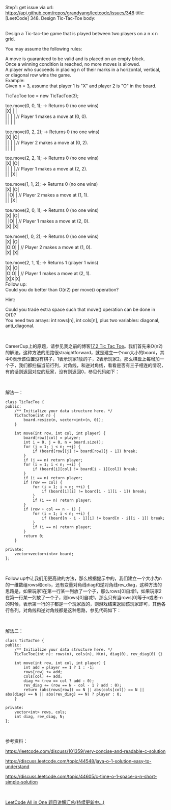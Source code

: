 Step1: get issue via url: https://api.github.com/repos/grandyang/leetcode/issues/348 
 title:[LeetCode] 348. Design Tic-Tac-Toe 
 body:  
  

Design a Tic-tac-toe game that is played between two players on a n x n grid.

You may assume the following rules:

A move is guaranteed to be valid and is placed on an empty block.  
Once a winning condition is reached, no more moves is allowed.  
A player who succeeds in placing n of their marks in a horizontal, vertical, or diagonal row wins the game.  
Example:  
Given n = 3, assume that player 1 is "X" and player 2 is "O" in the board.

TicTacToe toe = new TicTacToe(3);

toe.move(0, 0, 1); -> Returns 0 (no one wins)  
|X| | |  
| | | | // Player 1 makes a move at (0, 0).  
| | | |

toe.move(0, 2, 2); -> Returns 0 (no one wins)  
|X| |O|  
| | | | // Player 2 makes a move at (0, 2).  
| | | |

toe.move(2, 2, 1); -> Returns 0 (no one wins)  
|X| |O|  
| | | | // Player 1 makes a move at (2, 2).  
| | |X|

toe.move(1, 1, 2); -> Returns 0 (no one wins)  
|X| |O|  
| |O| | // Player 2 makes a move at (1, 1).  
| | |X|

toe.move(2, 0, 1); -> Returns 0 (no one wins)  
|X| |O|  
| |O| | // Player 1 makes a move at (2, 0).  
|X| |X|

toe.move(1, 0, 2); -> Returns 0 (no one wins)  
|X| |O|  
|O|O| | // Player 2 makes a move at (1, 0).  
|X| |X|

toe.move(2, 1, 1); -> Returns 1 (player 1 wins)  
|X| |O|  
|O|O| | // Player 1 makes a move at (2, 1).  
|X|X|X|  
Follow up:  
Could you do better than O(n2) per move() operation?

Hint:

Could you trade extra space such that move() operation can be done in O(1)?  
You need two arrays: int rows[n], int cols[n], plus two variables: diagonal, anti_diagonal. 

 

CareerCup上的原题，请参见我之前的博客[17.2 Tic Tac Toe](http://www.cnblogs.com/grandyang/p/5407377.html)。我们首先来O(n2)的解法，这种方法的思路很straightforward，就是建立一个nxn大小的board，其中0表示该位置没有棋子，1表示玩家1放的子，2表示玩家2。那么棋盘上每增加一个子，我们都扫描当前行列，对角线，和逆对角线，看看是否有三子相连的情况，有的话则返回对应的玩家，没有则返回0，参见代码如下：

 

解法一：
    
    
    class TicTacToe {
    public:
        /** Initialize your data structure here. */
        TicTacToe(int n) {
            board.resize(n, vector<int>(n, 0));   
        }
    
        int move(int row, int col, int player) {
            board[row][col] = player;
            int i = 0, j = 0, n = board.size();
            for (j = 1; j < n; ++j) {
                if (board[row][j] != board[row][j - 1]) break;
            }
            if (j == n) return player;
            for (i = 1; i < n; ++i) {
                if (board[i][col] != board[i - 1][col]) break;
            }
            if (i == n) return player;
            if (row == col) {
                for (i = 1; i < n; ++i) {
                    if (board[i][i] != board[i - 1][i - 1]) break;
                }
                if (i == n) return player;
            }
            if (row + col == n - 1) {
                for (i = 1; i < n; ++i) {
                    if (board[n - i - 1][i] != board[n - i][i - 1]) break;
                }
                if (i == n) return player;
            }
            return 0;
        }
        
    private:
        vector<vector<int>> board;
    };

 

Follow up中让我们用更高效的方法，那么根据提示中的，我们建立一个大小为n的一维数组rows和cols，还有变量对角线diag和逆对角线rev_diag，这种方法的思路是，如果玩家1在第一行某一列放了一个子，那么rows[0]自增1，如果玩家2在第一行某一列放了一个子，则rows[0]自减1，那么只有当rows[0]等于n或者-n的时候，表示第一行的子都是一个玩家放的，则游戏结束返回该玩家即可，其他各行各列，对角线和逆对角线都是这种思路，参见代码如下：

 

解法二：
    
    
    class TicTacToe {
    public:
        /** Initialize your data structure here. */
        TicTacToe(int n): rows(n), cols(n), N(n), diag(0), rev_diag(0) {}
    
        int move(int row, int col, int player) {
            int add = player == 1 ? 1 : -1;
            rows[row] += add; 
            cols[col] += add;
            diag += (row == col ? add : 0);
            rev_diag += (row == N - col - 1 ? add : 0);
            return (abs(rows[row]) == N || abs(cols[col]) == N || abs(diag) == N || abs(rev_diag) == N) ? player : 0;
        }
    
    private:
        vector<int> rows, cols;
        int diag, rev_diag, N;
    };

 

参考资料：

<https://leetcode.com/discuss/101359/very-concise-and-readable-c-solution>

<https://discuss.leetcode.com/topic/44548/java-o-1-solution-easy-to-understand>

<https://discuss.leetcode.com/topic/44605/c-time-o-1-space-o-n-short-simple-solution>

 

[LeetCode All in One 题目讲解汇总(持续更新中...)](http://www.cnblogs.com/grandyang/p/4606334.html) 
